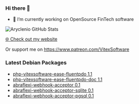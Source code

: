 ### Hi there 👋

- 🔭 I’m currently working on OpenSource FinTech software


![Aryclenio GitHub Stats](https://github-readme-stats.vercel.app/api?username=Vitexus&show_icons=true)


<p><a href="https://vitexsoftware.cz">🌐 Check out my website</a></p>

Or support me on https://www.patreon.com/VitexSoftware


### Latest Debian Packages
<!-- DEBIAN-PACKAGES-LIST:START -->
- [php-vitexsoftware-ease-fluentpdo 1.1](https://vitexsoftware.cz/package.php?package=php-vitexsoftware-ease-fluentpdo)
- [php-vitexsoftware-ease-fluentpdo-doc 1.1](https://vitexsoftware.cz/package.php?package=php-vitexsoftware-ease-fluentpdo-doc)
- [abraflexi-webhook-acceptor 0.1](https://vitexsoftware.cz/package.php?package=abraflexi-webhook-acceptor)
- [abraflexi-webhook-acceptor-sqlite 0.1](https://vitexsoftware.cz/package.php?package=abraflexi-webhook-acceptor-sqlite)
- [abraflexi-webhook-acceptor-pgsql 0.1](https://vitexsoftware.cz/package.php?package=abraflexi-webhook-acceptor-pgsql)
<!-- DEBIAN-PACKAGES-LIST:END -->


<!--
**Vitexus/Vitexus** is a ✨ _special_ ✨ repository because its `README.md` (this file) appears on your GitHub profile.

Here are some ideas to get you started:

- 🌱 I’m currently learning ...
- 👯 I’m looking to collaborate on ...
- 🤔 I’m looking for help with ...
- 💬 Ask me about ...
- 📫 How to reach me: ...
- 😄 Pronouns: ...
- ⚡ Fun fact: ...
-->
